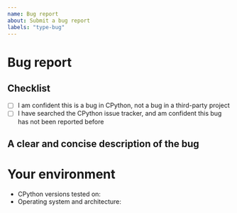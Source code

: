 ```yaml
---
name: Bug report
about: Submit a bug report
labels: "type-bug"
---
```


<!--
  New to Python? The issue tracker isn't the right place to get help.
  Consider instead:

  - reading the Python tutorial: https://docs.python.org/3/tutorial/
  - posting at https://discuss.python.org/c/users/7
  - emailing https://mail.python.org/mailman/listinfo/python-list
-->

# Bug report

## Checklist

<!-- Bugs in third-party projects (e.g. `requests`) do not belong in the CPython issue tracker -->

- [ ] I am confident this is a bug in CPython,
      not a bug in a third-party project
- [ ] I have searched the CPython issue tracker,
      and am confident this bug has not been reported before

## A clear and concise description of the bug

<!--
  Include a minimal, reproducible example if possible.
  (https://stackoverflow.com/help/minimal-reproducible-example)

  Put any code blocks inside triple backticks:

  ```py
  your code here
  ```

-->



# Your environment

<!-- Include all relevant details about the environment you experienced the bug in -->

- CPython versions tested on:
- Operating system and architecture:

<!--
You can freely edit this form. Remove any lines you believe are unnecessary.
-->
